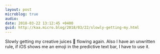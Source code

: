 ```yaml
---
layout: post
microblog: true
audio: 
date: 2018-03-22 13:12:45 +0400
guid: http://kaa.micro.blog/2018/03/22/slowly-getting-my.html
---
```

Slowly getting my creative juices 🥤 flowing again. Also I have an unwritten rule, if iOS shows me an emoji in the predictive text bar, I have to use it.
